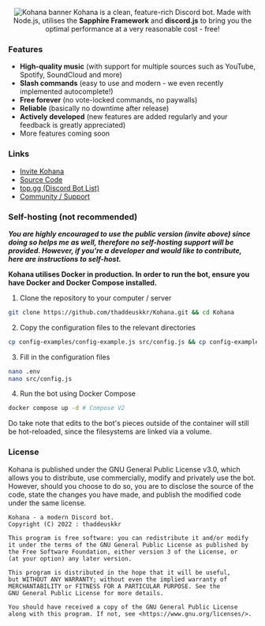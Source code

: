 <p align="center">
<img src="https://user-images.githubusercontent.com/49682825/195901165-7801d058-ab4d-4628-9be3-db97d8880d56.png" alt="Kohana banner" />
Kohana is a clean, feature-rich Discord bot. Made with Node.js, utilises the <strong>Sapphire Framework</strong> and <strong>discord.js</strong> to bring you the optimal performance at a very reasonable cost - free!  
</p>  
  
### Features
- **High-quality music** (with support for multiple sources such as YouTube, Spotify, SoundCloud and more)
- **Slash commands** (easy to use and modern - we even recently implemented autocomplete!)
- **Free forever** (no vote-locked commands, no paywalls)
- **Reliable** (basically no downtime after release)
- **Actively developed** (new features are added regularly and your feedback is greatly appreciated)
- More features coming soon
  
### Links
- [Invite Kohana](https://kohana.tkkr.tk/invite)
- [Source Code](https://kohana.tkkr.tk/github)
- [top.gg (Discord Bot List)](https://top.gg/bot/998515288117096559)
- [Community / Support](https://discord.com/invite/8ZxsPYwgJ9)  
  
### Self-hosting (not recommended)
***You are highly encouraged to use the public version (invite above) since doing so helps me as well, therefore no self-hosting support will be provided. However, if you're a developer and would like to contribute, here are instructions to self-host.***  
  
**Kohana utilises Docker in production. In order to run the bot, ensure you have Docker and Docker Compose installed.**  
1. Clone the repository to your computer / server  
```sh
git clone https://github.com/thaddeuskkr/Kohana.git && cd Kohana
```  
2. Copy the configuration files to the relevant directories
```sh
cp config-examples/config-example.js src/config.js && cp config-examples/.env.example .env
```  
3. Fill in the configuration files
```sh
nano .env
nano src/config.js
```  
4. Run the bot using Docker Compose
```sh
docker compose up -d # Compose V2
```  
Do take note that edits to the bot's pieces outside of the container will still be hot-reloaded, since the filesystems are linked via a volume.

### License
Kohana is published under the GNU General Public License v3.0, which allows you to distribute, use commercially, modify and privately use the bot. However, should you choose to do so, you are to disclose the source of the code, state the changes you have made, and publish the modified code under the same license.  
```
Kohana - a modern Discord bot.
Copyright (C) 2022 : thaddeuskkr

This program is free software: you can redistribute it and/or modify
it under the terms of the GNU General Public License as published by
the Free Software Foundation, either version 3 of the License, or
(at your option) any later version.

This program is distributed in the hope that it will be useful,
but WITHOUT ANY WARRANTY; without even the implied warranty of
MERCHANTABILITY or FITNESS FOR A PARTICULAR PURPOSE. See the
GNU General Public License for more details.

You should have received a copy of the GNU General Public License
along with this program. If not, see <https://www.gnu.org/licenses/>.
```
